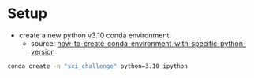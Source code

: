 # Setup

* create a new python v3.10 conda environment:  
	* source: [how-to-create-conda-environment-with-specific-python-version](https://stackoverflow.com/questions/56713744/how-to-create-conda-environment-with-specific-python-version)

```bash
conda create -n "sxi_challenge" python=3.10 ipython
```
